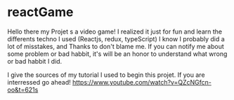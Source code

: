 # reactGame

Hello there my Projet s a video game! I realized it just for fun and learn the differents techno I used (Reactjs, redux, typeScript) I know I probably did a lot of misstakes, and Thanks to don't blame me. If you can notify me about some problem or bad habbit, it's will be an honor to understand what wrong or bad habbit I did.

I give the sources of my tutorial I used to begin this projet. If you are interressed go ahead!
https://www.youtube.com/watch?v=QZcNGfcn-oo&t=621s
